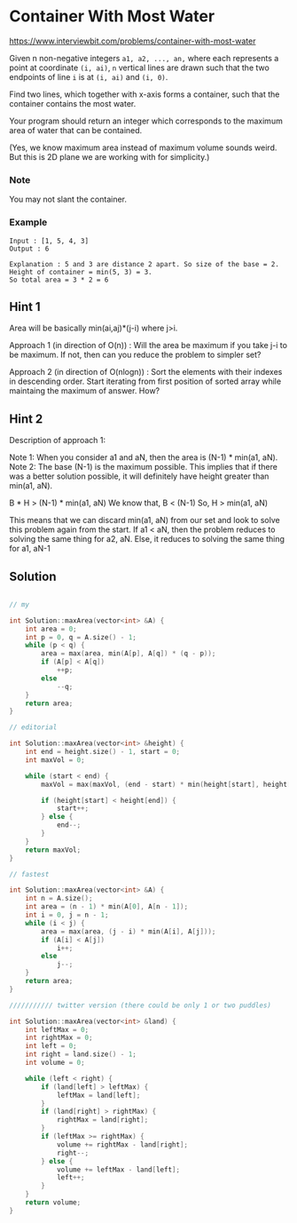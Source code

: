 # Container With Most Water

https://www.interviewbit.com/problems/container-with-most-water


Given n non-negative integers `a1, a2, ..., an,` where each represents a point at coordinate `(i, ai)`,
`n` vertical lines are drawn such that the two endpoints of line `i` is at `(i, ai)` and `(i, 0)`.

Find two lines, which together with x-axis forms a container, such that the container contains the most water.

Your program should return an integer which corresponds to the maximum area of water that can be contained.

(Yes, we know maximum area instead of maximum volume sounds weird. But this is 2D plane we are working with for simplicity.)

### Note

You may not slant the container.

### Example

```
Input : [1, 5, 4, 3]
Output : 6

Explanation : 5 and 3 are distance 2 apart. So size of the base = 2. Height of container = min(5, 3) = 3. 
So total area = 3 * 2 = 6
```

## Hint 1

Area will be basically min(ai,aj)*(j-i) where j>i.

Approach 1 (in direction of O(n)) :
Will the area be maximum if you take j-i to be maximum. If not, then can you reduce the problem to simpler set?

Approach 2 (in direction of O(nlogn)) :
Sort the elements with their indexes in descending order.
Start iterating from first position of sorted array while maintaing the maximum of answer. How?

## Hint 2

Description of approach 1:

Note 1: When you consider a1 and aN, then the area is (N-1) * min(a1, aN).
Note 2: The base (N-1) is the maximum possible.
This implies that if there was a better solution possible, it will definitely have height greater than min(a1, aN).

B * H > (N-1) * min(a1, aN)
We know that, B < (N-1)
So, H > min(a1, aN)

This means that we can discard min(a1, aN) from our set and look to solve this problem again from the start. 
If a1 < aN, then the problem reduces to solving the same thing for a2, aN. 
Else, it reduces to solving the same thing for a1, aN-1

## Solution

```cpp

// my

int Solution::maxArea(vector<int> &A) {
    int area = 0;
    int p = 0, q = A.size() - 1;
    while (p < q) {
        area = max(area, min(A[p], A[q]) * (q - p));
        if (A[p] < A[q])
            ++p;
        else
            --q;
    }
    return area;
}

// editorial

int Solution::maxArea(vector<int> &height) {
    int end = height.size() - 1, start = 0;
    int maxVol = 0;

    while (start < end) {
        maxVol = max(maxVol, (end - start) * min(height[start], height[end]));

        if (height[start] < height[end]) {
            start++;
        } else {
            end--;
        }
    }
    return maxVol;
}

// fastest

int Solution::maxArea(vector<int> &A) {
    int n = A.size();
    int area = (n - 1) * min(A[0], A[n - 1]);
    int i = 0, j = n - 1;
    while (i < j) {
        area = max(area, (j - i) * min(A[i], A[j]));
        if (A[i] < A[j])
            i++;
        else
            j--;
    }
    return area;
}

/////////// twitter version (there could be only 1 or two puddles)

int Solution::maxArea(vector<int> &land) {
    int leftMax = 0;
    int rightMax = 0;
    int left = 0;
    int right = land.size() - 1;
    int volume = 0;

    while (left < right) {
        if (land[left] > leftMax) {
            leftMax = land[left];
        }
        if (land[right] > rightMax) {
            rightMax = land[right];
        }
        if (leftMax >= rightMax) {
            volume += rightMax - land[right];
            right--;
        } else {
            volume += leftMax - land[left];
            left++;
        }
    }
    return volume;
}
```